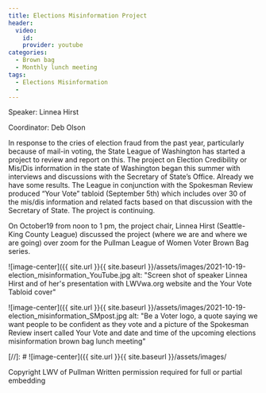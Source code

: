 ```yaml
---
title: Elections Misinformation Project
header:
  video:
    id:
    provider: youtube
categories:
  - Brown bag
  - Monthly lunch meeting
tags:
  - Elections Misinformation
  -
---
```


Speaker: Linnea Hirst

Coordinator: Deb Olson

In response to the cries of election fraud from the past year, particularly because of mail-in voting, the State League of Washington has started a project to review and report on this. The project on Election Credibility or Mis/Dis information in the state of Washington began this summer with interviews and discussions with the Secretary of State’s Office.  Already we have some results. The League in conjunction with the Spokesman Review produced “Your Vote” tabloid (September 5th) which includes over 30 of the mis/dis information and related facts based on that discussion with the Secretary of State. The project is continuing. 

On October19 from noon to 1 pm, the project chair, Linnea Hirst (Seattle-King County League) discussed the project (where we are and where we are going) over zoom for the Pullman League of Women Voter Brown Bag series.

![image-center]({{ site.url }}{{ site.baseurl }}/assets/images/2021-10-19-election_misinformation_YouTube.jpg
alt: "Screen shot of speaker Linnea Hirst and of her's presentation with LWVwa.org website and the Your Vote Tabloid cover"

![image-center]({{ site.url }}{{ site.baseurl }}/assets/images/2021-10-19-election_misinformation_SMpost.jpg
alt: "Be a Voter logo, a quote saying we want people to be confident as they vote and a picture of the Spokesman Review insert called Your Vote and date and time of the upcoming elections misinformation brown bag lunch meeting"

[//]: # ![image-center]({{ site.url }}{{ site.baseurl }}/assets/images/

Copyright LWV of Pullman
Written permission required for full or partial embedding

<!---change the title to whatever you want the post to be titled
change the ID out to the end of the youtube link https://youtu.be/r61ARK4Qv9c -->
